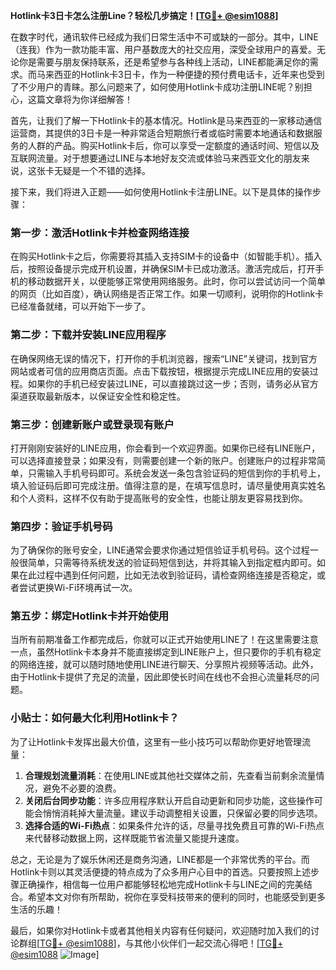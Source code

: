 **Hotlink卡3日卡怎么注册Line？轻松几步搞定！[[TG💪+ @esim1088](https://t.me/s/esim1088)]**

在数字时代，通讯软件已经成为我们日常生活中不可或缺的一部分。其中，LINE（连我）作为一款功能丰富、用户基数庞大的社交应用，深受全球用户的喜爱。无论你是需要与朋友保持联系，还是希望参与各种线上活动，LINE都能满足你的需求。而马来西亚的Hotlink卡3日卡，作为一种便捷的预付费电话卡，近年来也受到了不少用户的青睐。那么问题来了，如何使用Hotlink卡成功注册LINE呢？别担心，这篇文章将为你详细解答！

首先，让我们了解一下Hotlink卡的基本情况。Hotlink是马来西亚的一家移动通信运营商，其提供的3日卡是一种非常适合短期旅行者或临时需要本地通话和数据服务的人群的产品。购买Hotlink卡后，你可以享受一定额度的通话时间、短信以及互联网流量。对于想要通过LINE与本地好友交流或体验马来西亚文化的朋友来说，这张卡无疑是一个不错的选择。

接下来，我们将进入正题——如何使用Hotlink卡注册LINE。以下是具体的操作步骤：

### 第一步：激活Hotlink卡并检查网络连接

在购买Hotlink卡之后，你需要将其插入支持SIM卡的设备中（如智能手机）。插入后，按照设备提示完成开机设置，并确保SIM卡已成功激活。激活完成后，打开手机的移动数据开关，以便能够正常使用网络服务。此时，你可以尝试访问一个简单的网页（比如百度），确认网络是否正常工作。如果一切顺利，说明你的Hotlink卡已经准备就绪，可以开始下一步了。

### 第二步：下载并安装LINE应用程序

在确保网络无误的情况下，打开你的手机浏览器，搜索“LINE”关键词，找到官方网站或者可信的应用商店页面。点击下载按钮，根据提示完成LINE应用的安装过程。如果你的手机已经安装过LINE，可以直接跳过这一步；否则，请务必从官方渠道获取最新版本，以保证安全性和稳定性。

### 第三步：创建新账户或登录现有账户

打开刚刚安装好的LINE应用，你会看到一个欢迎界面。如果你已经有LINE账户，可以选择直接登录；如果没有，则需要创建一个新的账户。创建账户的过程非常简单，只需输入手机号码即可。系统会发送一条包含验证码的短信到你的手机号上，填入验证码后即可完成注册。值得注意的是，在填写信息时，请尽量使用真实姓名和个人资料，这样不仅有助于提高账号的安全性，也能让朋友更容易找到你。

### 第四步：验证手机号码

为了确保你的账号安全，LINE通常会要求你通过短信验证手机号码。这个过程一般很简单，只需等待系统发送的验证码短信到达，并将其输入到指定框内即可。如果在此过程中遇到任何问题，比如无法收到验证码，请检查网络连接是否稳定，或者尝试更换Wi-Fi环境再试一次。

### 第五步：绑定Hotlink卡并开始使用

当所有前期准备工作都完成后，你就可以正式开始使用LINE了！在这里需要注意一点，虽然Hotlink卡本身并不能直接绑定到LINE账户上，但只要你的手机有稳定的网络连接，就可以随时随地使用LINE进行聊天、分享照片视频等活动。此外，由于Hotlink卡提供了充足的流量，因此即使长时间在线也不会担心流量耗尽的问题。

### 小贴士：如何最大化利用Hotlink卡？

为了让Hotlink卡发挥出最大价值，这里有一些小技巧可以帮助你更好地管理流量：

1. **合理规划流量消耗**：在使用LINE或其他社交媒体之前，先查看当前剩余流量情况，避免不必要的浪费。
2. **关闭后台同步功能**：许多应用程序默认开启自动更新和同步功能，这些操作可能会悄悄消耗掉大量流量。建议手动调整相关设置，只保留必要的同步选项。
3. **选择合适的Wi-Fi热点**：如果条件允许的话，尽量寻找免费且可靠的Wi-Fi热点来代替移动数据上网，这样既能节省流量又能提升速度。

总之，无论是为了娱乐休闲还是商务沟通，LINE都是一个非常优秀的平台。而Hotlink卡则以其灵活便捷的特点成为了众多用户心目中的首选。只要按照上述步骤正确操作，相信每一位用户都能够轻松地完成Hotlink卡与LINE之间的完美结合。希望本文对你有所帮助，祝你在享受科技带来的便利的同时，也能感受到更多生活的乐趣！

最后，如果你对Hotlink卡或者其他相关内容有任何疑问，欢迎随时加入我们的讨论群组[[TG💪+ @esim1088](https://t.me/s/esim1088)]，与其他小伙伴们一起交流心得吧！[[TG💪+ @esim1088](https://t.me/s/esim1088) ![Image](https://i.postimg.cc/4NQfJmqS/Snipaste-2025-05-13-00-14-12.png)]